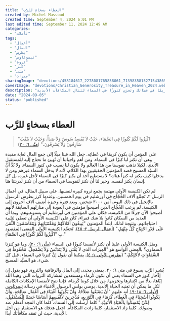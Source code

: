 ```yaml
---
title: "العطاء بسخاءٍ للرَّب"
created by: Michel Massoud
created time: September 4, 2024 6:01 PM
last edited time: September 11, 2024 12:49 AM
categories: 
  - "تأملات"
tags:
  - "أعمال"
  - "المال"
  - "بطرس"
  - "تيموثاوس"
  - "ثروة"
  - "كنز"
  - "متى"
  - "ميراث"
sharingImage: "devotions/458184617_2278081765858061_7139835815271543865_n.jpg"
coverImage: "devotions/Christian_Generosity_Treasure_in_Heaven_2024.webp"
description: "استثمر في السماء حيث الأمان الأبدي والكنوز التي لا تفنى. تعاليم المسيح في متى ٦: ٢٠ تشجع على العطاء والكرم بدلاً من اكتناز الثروات الأرضية. تعلم كيف تكون كريمًا في عطائك وتخزن كنوزًا في السماء لتنال المكافآت الأبدية."
date: "2024-09-05"
status: "published"
---
```


# العطاء بسخاءٍ للرَّب

> "اكْنِزُوا لَكُمْ كُنُوزًا فِي السَّمَاءِ، حَيْثُ لاَ يُفْسِدُ سُوسٌ وَلاَ صَدَأٌ، وَحَيْثُ لاَ يَنْقُبُ سَارِقُونَ وَلاَ يَسْرِقُونَ،" ([متَّى ٦: ٢٠](https://www.bible.com/bible/67/JHN.1.avd?parallel=13))

على المؤمن أن يكون كريمًا في عَطائِه.
جعل الله فينا ميلًا إلى جمع المال لغاية مفيدة وهي أن نكنز لنا كنزًا في السماء. ومن أهم واجباتنا أن نُهيئ ما نحتاج إليه للمستقبل الأبدي، لكيلا تذهب نفوسنا من هذا العالم ولا يكون لنا نصيب في كنوز السماء. ولا بُدَّ أنَّ السيّد المسيح قصد المؤمنين الحقيقيين بهذا الكلام، لأنه لا يدخل السماء غيرهم ومن لا يدخلها كيف يكنز له كنزاً هناك؟ لا يستطيع أحد أن يكنز كنزًا في السماء لأجل غيره، بل كل إنسان يكنز لنفسه. وخير لنا أن نكنز لنفوسنا في السماء من أن نكنز لذريتنا هنا.

لم تكن الكنيسة الأولى مهتمة بجمع ثروة كبيرة لنفسها. على سبيل المثال، في أعمال الرسل ٢، تَجمَّع آلاف الحُجّاج في أورشليم في يوم الخمسين. وعندما كرز بطرس الرسول بالإنجيل في ذلك اليوم، آمن ٣٠٠٠ شخص، وبعد فترة وجيزة أُضيف آلاف آخرون إلى الكنيسة. لم يرغب الحُجّاج الذين أصبحوا مؤمنين في العودة إلى منازلهم السابقة لأنهم أصبحوا الآن جزءًا من الكنيسة. فكان على المؤمنين في أورشليم أن يستوعبوهم. وبما أن العديد من السكان كانوا بلا شك فقراء، كان على الكنيسة الأولى أن تعطي لتلبية احتياجاتهم. ونتيجة لذلك، ابتدأ المؤمنون "يَبِيعُونَ أَمْلاكَهُمْ وَمُقْتَنَيَاتِهِمْ وَيَتَقَاسَمُونَ الثَّمَنَ عَلَى قَدْرِ احْتِيَاجِ كُلٍّ مِنْهُمْ،" ([أعمال الرسل ٢: ٤٥](https://www.bible.com/bible/13/ACT.2.47)). تُجسِّد الكنيسة الأولى المعنى المقصود بِ "اكْنِزُوا لَكُمْ كُنُوزًا فِي السَّمَاءِ."

ومثل الكنيسة الأولى علينا أن نكنز لأنفسنا كنوزًا في السماء ([متَّى ٦: ٢٠](https://www.bible.com/bible/67/MAT.6.20)). وما هو كنزنا السماوي؟ بالمعنى الواسع هو "المِيرَاث الذي لاَ يَفْنَى وَلاَ يَتَدَنَّسُ وَلاَ يَضْمَحِلُّ، مَحْفُوظٌ فِي السَّمَاوَاتِ لأَجْلِكُمْ،" ([بطرس الأولى ١: ٤)](https://www.bible.com/bible/67/1PE.1.4). يمكننا أن نقول إنَّ كنزنا في السماء، قبل كل شيء، هو السيَّد المسيح.

يُشير الرَّب يسوع في متى ٦: ٢٠، بمعنى محدد، إلى المال والرفاهية والثروة. فهو يقول إن إدِّخار كنوز في السماء يعني أن نكون كُرماء ومستعدين لمشاركة الثروات التي وهبنا الله إيّاها، بدلًا من اكتنازها وتخزينها. من خلال كوننا كُرماء، فإننا نتيح لأنفسنا الإمكانات الكاملة لكل ما يمكن أن تعنيه الحياة الأبدية. يوصي بولس الرسول الاغنياء في رسالة [تيموثاوس الأولى ٦: ١٨-١٩](https://www.bible.com/bible/67/1TI.6.18-19https://www.bible.com/bible/67/1TI.6.18-19) أنه عليهم "أَنْ يَصْنَعُوا صَلاَحًا، وَأَنْ يَكُونُوا أَغْنِيَاءَ فِي أَعْمَال صَالِحَةٍ، وَأَنْ يَكُونُوا أَسْخِيَاءَ فِي الْعَطَاءِ، كُرَمَاءَ فِي التَّوْزِيعِ، مُدَّخِرِينَ لأَنْفُسِهِمْ أَسَاسًا حَسَنًا لِلْمُسْتَقْبِلِ، لِكَيْ يُمْسِكُوا بِالْحَيَاةِ الأَبَدِيَّةِ." كلما أرسلت إلى السماء، كلما كان المجد أعظم عند وصولك. كلما زاد الاستثمار، كلما زادت المكافأة. اجعل هدفك هو الاستثمار من أجل الأبدية، حيث لن تفقد مكافأتك أبدًا.
